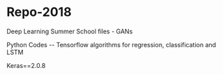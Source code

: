 # Repo-2018

Deep Learning Summer School files -  GANs

Python Codes -- Tensorflow algorithms for regression, classification and LSTM

Keras==2.0.8

